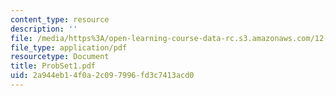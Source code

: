 ```yaml
---
content_type: resource
description: ''
file: /media/https%3A/open-learning-course-data-rc.s3.amazonaws.com/12-520-geodynamics-fall-2006/2a944eb14f0a2c097996fd3c7413acd0_ProbSet1.pdf
file_type: application/pdf
resourcetype: Document
title: ProbSet1.pdf
uid: 2a944eb1-4f0a-2c09-7996-fd3c7413acd0
---
```


